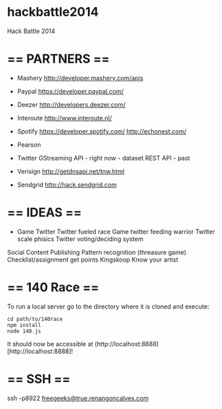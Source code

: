 hackbattle2014
==============

Hack Battle 2014

== PARTNERS ==
==============

- Mashery
http://developer.mashery.com/apis

- Paypal
https://developer.paypal.com/

- Deezer
http://developers.deezer.com/

- Interoute
http://www.interoute.nl/

- Spotify
https://developer.spotify.com/
http://echonest.com/

- Pearson

- Twitter
GStreaming API - right now - dataset
REST API - past

- Verisign
http://getdnsapi.net/tnw.html

- Sendgrid
http://hack.sendgrid.com

== IDEAS ==
===========


- Game Twitter
Twitter fueled race
Game twitter feeding warrior
Twitter scale phisics
Twitter voting/deciding system

Social Content Publishing
Pattern recognition (threasure game)
Checklist/assignment get points
Kingskoop
Know your artist

== 140 Race ==
==============

To run a local server go to the directory where it is cloned and execute:

```
cd path/to/140race
npm install
node 140.js
```

It should now be accessible at (http://localhost:8888)[http://localhost:8888]!


== SSH ==
=========

ssh -p8922 freegeeks@true.renangoncalves.com
